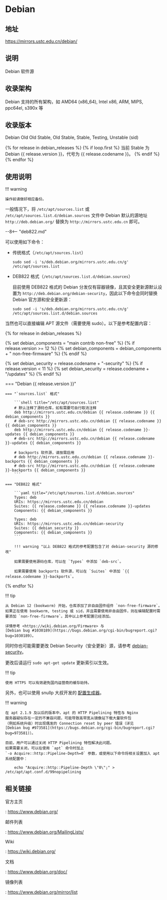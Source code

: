 # Debian

## 地址

<https://mirrors.ustc.edu.cn/debian/>

## 说明

Debian 软件源

## 收录架构

Debian 支持的所有架构，如 AMD64 (x86_64), Intel x86, ARM, MIPS, ppc64el, s390x 等

## 收录版本

Debian Old Old Stable, Old Stable, Stable, Testing, Unstable (sid)

{% for release in debian_releases %}
{% if loop.first %}
当前 Stable 为 Debian {{ release.version }}，代号为 {{ release.codename }}。
{% endif %}
{% endfor %}

## 使用说明

!!! warning

    操作前请做好相应备份。

一般情况下，将 `/etc/apt/sources.list` 或 `/etc/apt/sources.list.d/debian.sources` 文件中 Debian 默认的源地址 `http://deb.debian.org/` 替换为 `http://mirrors.ustc.edu.cn` 即可。

--8<-- "deb822.md"

可以使用如下命令：

- 传统格式（`/etc/apt/sources.list`）

    ```shell
    sudo sed -i 's/deb.debian.org/mirrors.ustc.edu.cn/g' /etc/apt/sources.list
    ```

- DEB822 格式（`/etc/apt/sources.list.d/debian.sources`）

    目前使用 DEB822 格式的 Debian 分发仅有容器镜像，且其安全更新源默认设置为 `http://deb.debian.org/debian-security`，因此以下命令会同时替换 Debian 官方源和安全更新源：

    ```shell
    sudo sed -i 's/deb.debian.org/mirrors.ustc.edu.cn/g' /etc/apt/sources.list.d/debian.sources
    ```

当然也可以直接编辑 APT 源文件（需要使用 sudo）。以下是参考配置内容：

{% for release in debian_releases %}

{% set debian_components = "main contrib non-free" %}
{% if release.version >= 12 %}
{% set debian_components = debian_components + " non-free-firmware" %}
{% endif %}

{% set debian_security = release.codename + "-security" %}
{% if release.version < 11 %}
{% set debian_security = release.codename + "/updates" %}
{% endif %}

=== "Debian {{ release.version }}"

    === "`sources.list` 格式"

        ```shell title="/etc/apt/sources.list"
        # 默认注释了源码仓库，如有需要可自行取消注释
        deb http://mirrors.ustc.edu.cn/debian {{ release.codename }} {{ debian_components }}
        # deb-src http://mirrors.ustc.edu.cn/debian {{ release.codename }} {{ debian_components }}
        deb http://mirrors.ustc.edu.cn/debian {{ release.codename }}-updates {{ debian_components }}
        # deb-src http://mirrors.ustc.edu.cn/debian {{ release.codename }}-updates {{ debian_components }}

        # backports 软件源，请按需启用
        # deb http://mirrors.ustc.edu.cn/debian {{ release.codename }}-backports {{ debian_components }}
        # deb-src http://mirrors.ustc.edu.cn/debian {{ release.codename }}-backports {{ debian_components }}
        ```

    === "DEB822 格式"

        ```yaml title="/etc/apt/sources.list.d/debian.sources"
        Types: deb
        URIs: https://mirrors.ustc.edu.cn/debian
        Suites: {{ release.codename }} {{ release.codename }}-updates
        Components: {{ debian_components }}

        Types: deb
        URIs: https://mirrors.ustc.edu.cn/debian-security
        Suites: {{ debian_security }}
        Components: {{ debian_components }}
        ```

        !!! warning "以上 DEB822 格式的参考配置包含了对 debian-security 源的修改"

        如果需要使用源码仓库，可以在 `Types` 中添加 `deb-src`。

        如果需要使用 backports 软件源，可以在 `Suites` 中添加 `{{ release.codename }}-backports`。

{% endfor %}

!!! tip

    从 Debian 12 (bookworm) 开始，仓库添加了非自由固件组件 `non-free-firmware`。如果正在使用 bookworm, testing 或 sid，并且需要使用非自由固件，则在编辑配置时需要添加 `non-free-firmware`。其中以上参考配置已经添加。

    详情参考 <https://wiki.debian.org/Firmware> 与
    [Debian bug #1030189](https://bugs.debian.org/cgi-bin/bugreport.cgi?bug=1030189)。

同时你也可能需要更改 Debian Security（安全更新）源，请参考 [debian-security](debian-security.md)。

更改后请运行 `sudo apt-get update` 更新索引以生效。

!!! tip

    使用 HTTPS 可以有效避免国内运营商的缓存劫持。

另外，也可以使用 snullp 大叔开发的 [配置生成器](https://mirrors.ustc.edu.cn/repogen)。

!!! warning

    在 apt 2.1.9 及以后的版本中，apt 的 HTTP Pipelining 特性与 Nginx
    服务器疑似存在一定的不兼容问题，可能导致高带宽从镜像站下载大量软件包
    （例如系统升级）时出现偶发的 Connection reset by peer 错误（详见
    [Debian bug #973581](https://bugs.debian.org/cgi-bin/bugreport.cgi?bug=973581)）。

    目前，用户可以通过关闭 HTTP Pipelining 特性解决此问题。
    如果需要关闭，可以在使用 `apt` 命令时加上
    `-o Acquire::http::Pipeline-Depth=0` 参数，或使用以下命令将相关设置加入 apt 系统配置中：

        echo "Acquire::http::Pipeline-Depth \"0\";" > /etc/apt/apt.conf.d/99nopipelining

## 相关链接

官方主页

:   <https://www.debian.org/>

邮件列表

:   <https://www.debian.org/MailingLists/>

Wiki

:   <https://wiki.debian.org/>

文档

:   <https://www.debian.org/doc/>

镜像列表

:   <https://www.debian.org/mirror/list>

